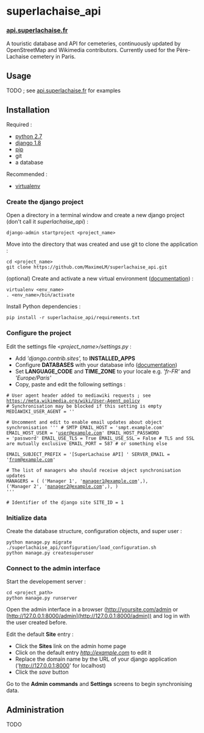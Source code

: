 # superlachaise_api

### [api.superlachaise.fr](https://api.superlachaise.fr)

A touristic database and API for cemeteries, continuously updated by OpenStreetMap and Wikimedia contributors. Currently used for the Père-Lachaise cemetery in Paris.

## Usage

TODO ; see [api.superlachaise.fr](https://api.superlachaise.fr) for examples

## Installation

Required :

 * [python 2.7](https://www.python.org)
 * [django 1.8](https://www.djangoproject.com)
 * [pip](https://pypi.python.org/pypi/pip)
 * git
 * a database
 
Recommended :

 * [virtualenv](https://pypi.python.org/pypi/virtualenv)

### Create the django project

Open a directory in a terminal window and create a new django project (don't call it *superlachaise_api*) :

```
django-admin startproject <project_name>
```

Move into the directory that was created and use git to clone the application :

```
cd <project_name>
git clone https://github.com/MaximeLM/superlachaise_api.git
```

(optional) Create and activate a new virtual environment ([documentation](https://virtualenv.pypa.io/en/latest/userguide.html)) :

```
virtualenv <env_name>
. <env_name>/bin/activate
```

Install Python dependencies :

```
pip install -r superlachaise_api/requirements.txt
```

### Configure the project

Edit the settings file *&lt;project\_name>/settings.py* :

 * Add *'django.contrib.sites',* to **INSTALLED_APPS**
 * Configure **DATABASES** with your database info ([documentation](https://docs.djangoproject.com/en/1.8/ref/settings/#databases))
 * Set **LANGUAGE\_CODE** and **TIME\_ZONE** to your locale e.g. *'fr-FR'* and *'Europe/Paris'*
 * Copy, paste and edit the following settings :

<code>&#35; User agent header added to mediawiki requests ; see https://meta.wikimedia.org/wiki/User-Agent_policy
&#35; Synchronisation may be blocked if this setting is empty
MEDIAWIKI\_USER\_AGENT = ''  
&#35; Uncomment and edit to enable email updates about object synchronisation
'''
&#35; SMTP
EMAIL\_HOST = 'smpt.example.com'
EMAIL\_HOST\_USER = 'user@example.com'
EMAIL\_HOST\_PASSWORD = 'password'
EMAIL\_USE\_TLS = True
EMAIL\_USE\_SSL = False &#35; TLS and SSL are mutually exclusive
EMAIL\_PORT = 587      &#35; or something else  
EMAIL\_SUBJECT\_PREFIX = '[SuperLachaise API] '
SERVER\_EMAIL = 'from@example.com'  
&#35; The list of managers who should receive object synchronisation updates
MANAGERS = (
    ('Manager 1', 'manager1@example.com',),
    ('Manager 2', 'manager2@example.com',),
)
'''  
&#35; Identifier of the django site
SITE\_ID = 1
</code>

### Initialize data

Create the database structure, configuration objects, and super user :

```cd <project_path>
python manage.py migrate
./superlachaise_api/configuration/load_configuration.sh
python manage.py createsuperuser
```

### Connect to the admin interface

Start the developement server :

```
cd <project_path>
python manage.py runserver
```

Open the admin interface in a browser (http://yoursite.com/admin or [http://127.0.0.1:8000/admin](http://127.0.0.1:8000/admin)) and log in with the user created before.

Edit the default **Site** entry :

 * Click the **Sites** link on the admin home page
 * Click on the default entry *http://example.com* to edit it
 * Replace the domain name by the URL of your django application ('http://127.0.0.1:8000' for localhost)
 * Click the *save* button

Go to the **Admin commands** and **Settings** screens to begin synchronising data.

## Administration

TODO
